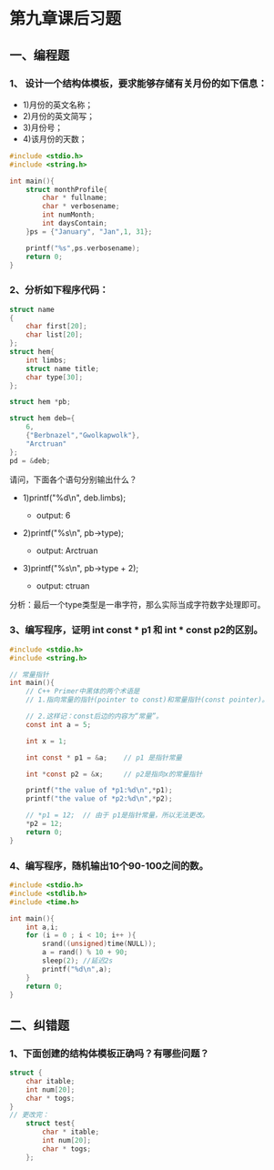 # 第九章课后习题

## 一、编程题
### 1、 设计一个结构体模板，要求能够存储有关月份的如下信息：
-  1)月份的英文名称；
-  2)月份的英文简写；
-  3)月份号；
-  4)该月份的天数；
```c
#include <stdio.h>
#include <string.h>

int main(){
    struct monthProfile{
        char * fullname;
        char * verbosename;
        int numMonth;
        int daysContain;
    }ps = {"January", "Jan",1, 31};

    printf("%s",ps.verbosename);
    return 0;
}
```

### 2、分析如下程序代码：

```c
struct name
{
    char first[20];
    char list[20];
};
struct hem{
    int limbs;
    struct name title;
    char type[30];
};

struct hem *pb;

struct hem deb={
    6,
    {"Berbnazel","Gwolkapwolk"},
    "Arctruan"
};
pd = &deb;
```

请问，下面各个语句分别输出什么？
-   1)printf("%d\n", deb.limbs);
    -  output: 6

-   2)printf("%s\n", pb->type);
    -  output: Arctruan

-   3)printf("%s\n", pb->type + 2);
    -  output: ctruan 

分析：最后一个type类型是一串字符，那么实际当成字符数字处理即可。

### 3、编写程序，证明 int const * p1 和 int * const p2的区别。
```c
#include <stdio.h>
#include <string.h>

// 常量指针
int main(){
    // C++ Primer中黑体的两个术语是 
    // 1.指向常量的指针(pointer to const)和常量指针(const pointer)。

    // 2.这样记：const后边的内容为“常量”。
    const int a = 5;

    int x = 1;

    int const * p1 = &a;    // p1 是指针常量

    int *const p2 = &x;     // p2是指向x的常量指针

    printf("the value of *p1:%d\n",*p1);
    printf("the value of *p2:%d\n",*p2);

    // *p1 = 12;  // 由于 p1是指针常量，所以无法更改。
    *p2 = 12;
    return 0;
}
```
### 4、编写程序，随机输出10个90-100之间的数。
```c
#include <stdio.h>
#include <stdlib.h>
#include <time.h>

int main(){
    int a,i;
    for (i = 0 ; i < 10; i++ ){
        srand((unsigned)time(NULL));
        a = rand() % 10 + 90;
        sleep(2); //延迟2s
        printf("%d\n",a);
    }
    return 0;
}
```

## 二、纠错题
### 1、下面创建的结构体模板正确吗？有哪些问题？
```c
struct {
    char itable;
    int num[20];
    char * togs;
}
// 更改完：
    struct test{
        char * itable;
        int num[20];
        char * togs;
    };
```